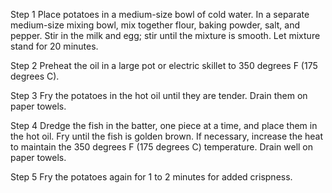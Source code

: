 Step 1
Place potatoes in a medium-size bowl of cold water. In a separate medium-size mixing bowl, mix together flour, baking powder, salt, and pepper. Stir in the milk and egg; stir until the mixture is smooth. Let mixture stand for 20 minutes.

Step 2
Preheat the oil in a large pot or electric skillet to 350 degrees F (175 degrees C).

Step 3
Fry the potatoes in the hot oil until they are tender. Drain them on paper towels.

Step 4
Dredge the fish in the batter, one piece at a time, and place them in the hot oil. Fry until the fish is golden brown. If necessary, increase the heat to maintain the 350 degrees F (175 degrees C) temperature. Drain well on paper towels.

Step 5
Fry the potatoes again for 1 to 2 minutes for added crispness.
